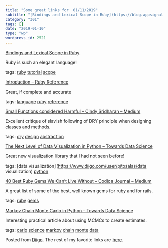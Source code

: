 ```yaml
---
title: "Some great links for  01/11/2019"
subtitle: "[Bindings and Lexical Scope in Ruby](https://blog.appsignal.com/2019/01/08/ruby-magic-bindings-and-l..."
category: "301"
tags: []
date: "2019-01-10"
type: "wp"
wordpress_id: 2521
---
```

[Bindings and Lexical Scope in Ruby](https://blog.appsignal.com/2019/01/08/ruby-magic-bindings-and-lexical-scope.html) 

Ruby is such an elegant language!

 tags: [ruby](https://www.diigo.com/user/pitosalas/ruby) [tutorial](https://www.diigo.com/user/pitosalas/tutorial) [scope](https://www.diigo.com/user/pitosalas/scope)

 [Introduction – Ruby Reference](https://rubyreferences.github.io/rubyref/) 

Great, if complete and accurate 

 tags: [language](https://www.diigo.com/user/pitosalas/language) [ruby](https://www.diigo.com/user/pitosalas/ruby) [reference](https://www.diigo.com/user/pitosalas/reference)

 [Small Functions considered Harmful – Cindy Sridharan – Medium](https://medium.com/@copyconstruct/small-functions-considered-harmful-91035d316c29) 

Excellent critique of slavish following of DRY principle when designing classes and methods. 

 tags: [dry](https://www.diigo.com/user/pitosalas/dry) [design](https://www.diigo.com/user/pitosalas/design) [abstraction](https://www.diigo.com/user/pitosalas/abstraction)

 [The Next Level of Data Visualization in Python – Towards Data Science](https://towardsdatascience.com/the-next-level-of-data-visualization-in-python-dd6e99039d5e) 

Great new visualization library that I had not seen before!

 tags: [data visualization](https://www.diigo.com/user/pitosalas/data visualization) [python](https://www.diigo.com/user/pitosalas/python)

 [40 Best Ruby Gems We Can’t Live Without – Codica Journal – Medium](https://medium.com/codica/40-best-ruby-gems-we-cant-live-without-8ccf314fcd38) 

A great list of some of the best, well known gems for ruby and for rails. 

 tags: [ruby](https://www.diigo.com/user/pitosalas/ruby) [gems](https://www.diigo.com/user/pitosalas/gems)

 [Markov Chain Monte Carlo in Python – Towards Data Science](https://towardsdatascience.com/markov-chain-monte-carlo-in-python-44f7e609be98) 

Interesting practical article about using MCMCs to create estimates. 

 tags: [carlo](https://www.diigo.com/user/pitosalas/carlo) [science](https://www.diigo.com/user/pitosalas/science) [markov](https://www.diigo.com/user/pitosalas/markov) [chain](https://www.diigo.com/user/pitosalas/chain) [monte](https://www.diigo.com/user/pitosalas/monte) [data](https://www.diigo.com/user/pitosalas/data)

Posted from [Diigo](https://www.diigo.com). The rest of my favorite links are [here](https://www.diigo.com/user/pitosalas).
